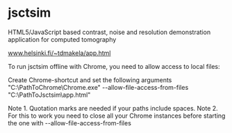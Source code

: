jsctsim
=======

HTML5/JavaScript based contrast, noise and resolution demonstration application for computed tomography

www.helsinki.fi/~tdmakela/app.html

To run jsctsim offline with Chrome, you need to allow access to local files:

Create Chrome-shortcut and set the following arguments
  "C:\PathToChrome\Chrome.exe" --allow-file-access-from-files "C:\PathToJsctsim\app.html"
  
Note 1. Quotation marks are needed if your paths include spaces.
Note 2. For this to work you need to close all your Chrome instances before starting the one with --allow-file-access-from-files
